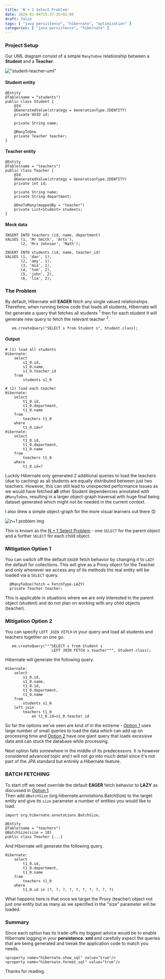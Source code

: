 ```yaml
---
title: 'N + 1 Select Problem'
date: 2024-01-04T15:37:35+02:00
draft: false
tags: [ "java persistence", "hibernate", "optimization" ]
categories: [ "java persistence", "hibernate" ]
---
```


### Project Setup

Our UML diagram consist of a simple `ManyToOne` relationship between a **Student** and a **Teacher**.

!["student-teacher-uml"](image/student-teacher-uml.png)
#### Student entity

```
@Entity
@Table(name = "students")
public class Student {
    @Id
    @GeneratedValue(strategy = GenerationType.IDENTITY)
    private UUID id;
    
    private String name;
    
    @ManyToOne
    private Teacher teacher;
}   

```

#### Teacher entity

```
@Entity
@Table(name = "teachers")
public class Teacher {
    @Id
    @GeneratedValue(strategy = GenerationType.IDENTITY)
    private int id;
    
    private String name;
    private String department;
    
    @OneToMany(mappedBy = "teacher")
    private List<Student> students;
}
```

#### Mock data

```
INSERT INTO teachers (id, name, department)
VALUES (1, 'Mr Smith', 'Arts'),
       (2, 'Mrs Johnson', 'Math');

INSERT INTO students (id, name, teacher_id)
VALUES (1, 'dan', 1),
       (2, 'amy', 1),
       (3, 'mia', 1),  
       (4, 'tom', 2),
       (5, 'john', 2),
       (6, 'lia', 2);
```

### The Problem

By default, Hibernate will **EAGER** fetch any single valued relationships. Therefore, when running below code that
loads all students, Hibernate will fist generate a query that fetches all students <sup>1</sup> then for
each student it will generate new query to fetch the relevant teacher <sup>2</sup>.

```
   em.createQuery("SELECT s from Student s", Student.class);
```

#### Output

```
# (1) load all students
Hibernate:
    select
        s1_0.id,
        s1_0.name,
        s1_0.teacher_id 
    from
        students s1_0
        
# (2) load each teacher
Hibernate: 
    select
        t1_0.id,
        t1_0.department,
        t1_0.name 
    from
        teachers t1_0 
    where
        t1_0.id=?
Hibernate: 
    select
        t1_0.id,
        t1_0.department,
        t1_0.name 
    from
        teachers t1_0 
    where
        t1_0.id=?
```

Luckily Hibernate only generated 2 additional queries to load the teachers (due to caching) as all students are equally
distributed between just two teachers. However, this can still lead to unexpected performance issues as we would have
fetched **all** other Student dependencies annotated with `@ManyToOne`, resulting in a larger object-graph traversal
with huge final being dataset generated which might not be needed in the current context.

I also drew a simple object-graph for the more visual learners out there 😊

![n+1 problem img](image/n+1selectproblem.png)

This is known as
the [N + 1 Select Problem](https://stackoverflow.com/questions/97197/what-is-the-n1-selects-problem-in-orm-object-relational-mapping) -
one `SELECT` for the parent
object and a further `SELECT` for each child object.

### Mitigation Option 1

You can switch off the default `EAGER` fetch behavior by changing it to `LAZY` the default for collections. This will
give as a Proxy object for
the Teacher and only whenever we access any of its methods the real entity will be loaded via a `SELECT` query.

```
  @ManyToOne(fetch = FetchType.LAZY)
  private Teacher teacher;
```

This is applicable in situations where we are only interested in the parent object (student) and do not plan on working
with any child objects (teacher).

### Mitigation Option 2

You can specify `LEFT JOIN FETCH` in your query and load all students and teachers together on one go.

```
   em.createQuery("""SELECT s from Student s
                     LEFT JOIN FETCH s.teacher""", Student.class);
```

Hibernate will generate the following query.

```
Hibernate: 
    select
        s1_0.id,
        s1_0.name,
        t1_0.id,
        t1_0.department,
        t1_0.name 
    from
        students s1_0 
    left join
        teachers t1_0 
            on t1_0.id=s1_0.teacher_id
```

So far the options we've seen are kind of in the extreme - [Option 1](#mitigation-option-1) uses large number of 
small queries to load the
data which can add up on processing time and [Option 2](#mitigation-option-2) have one giant query that loads excessive data and can stuck 
the database while processing.

Next option falls somewhere in the middle of its predecessors. It is however considered advanced topic and I will
not go into much detail since it's not part of the JPA standard but entirely a Hibernate feature.

### BATCH FETCHING

To start off we need override the default **EAGER** fetch behavior to **LAZY** as discussed
in [Option 1](#mitigation-option-1).  
Then add `@BatchSize` (org.hibernate.annotations.BatchSize) to the target entity and give its `size` parameter
a number of entities you would like to load.

```
import org.hibernate.annotations.BatchSize;

@Entity
@Table(name = "teachers")
@BatchSize(size = 10)
public class Teacher {...}
```

And Hibernate will generate the following query.

```
Hibernate: 
    select
        t1_0.id,
        t1_0.department,
        t1_0.name 
    from
        teachers t1_0 
    where
        t1_0.id in (?, ?, ?, ?, ?, ?, ?, ?, ?, ?)
```

What happens here is that once we target the Proxy (teacher) object not just one entity but as many
as we specified in the "size" parameter will be loaded.

### Summary

Since each option has its trade-offs my biggest advice would be to enable Hibernate logging in your **persistence.
xml** and carefully expect the queries that are being generated and tweak the application code to match you needs.

```
<property name="hibernate.show_sql" value="true"/>
<property name="hibernate.format_sql" value="true"/>
```
Thanks for reading.